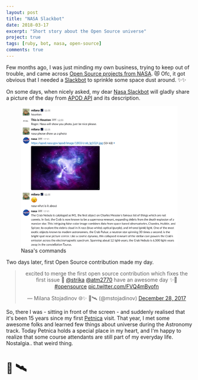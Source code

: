```yaml
---
layout: post
title: "NASA Slackbot"
date: 2018-03-17
excerpt: "Short story about the Open Source universe"
project: true
tags: [ruby, bot, nasa, open-source]
comments: true
---
```


Few months ago, I was just minding my own business, trying to keep out of trouble,
and came across [Open Source projects from NASA](https://code.nasa.gov/#/). 😻
Ofc, it got obvious that I needed a [Slackbot](https://get.slack.help/hc/en-us/articles/202026038-An-introduction-to-Slackbot)
to sprinkle some space dust around. ✨✨

On some days, when nicely asked, my dear [Nasa Slackbot](https://github.com/mimimalizam/nasa)
will gladly share a picture of the day from [APOD API](https://api.nasa.gov/api.html#apod)
and its description.

<figure>
  <a href="/assets/img/2018-03-17-nasa-bot.png"><img src="/assets/img/2018-03-17-nasa-bot.png"></a>
  <figcaption>Nasa's commands</figcaption>
</figure>

Two days later, first Open Source contribution made my day.

<center><blockquote class="twitter-tweet" data-lang="en">
  <p lang="en" dir="ltr">excited to merge the first open source contribution which fixes the first issue 🦉
    <a href="https://twitter.com/strika?ref_src=twsrc%5Etfw">@strika</a>
    <a href="https://twitter.com/atm2770?ref_src=twsrc%5Etfw">@atm2770</a> have an awesome day ✨👏
    <a href="https://twitter.com/hashtag/opensource?src=hash&amp;ref_src=twsrc%5Etfw">#opensource</a>
    <a href="https://t.co/FVQ4mByofn">pic.twitter.com/FVQ4mByofn</a>
  </p> &mdash; Milana Stojadinov                   🌐✨ 🌌🛰️ (@mstojadinov)
  <a href="https://twitter.com/mstojadinov/status/946333066066358274?ref_src=twsrc%5Etfw">December 28, 2017</a>
</blockquote></center>
<script async src="https://platform.twitter.com/widgets.js" charset="utf-8"></script>

So, there I was - sitting in front of the screen - and suddenly realised that
it's been 15 years since my first [Petnica](http://petnica.rs/) visit.
That year, I met some awesome folks and learned few things about universe during
the Astronomy track. Today Petnica holds a special place in my heart, and
I'm happy to realize that some course attendants are still part of my everyday life.
Nostalgia.. that weird thing.

# 🌌  🛰️
